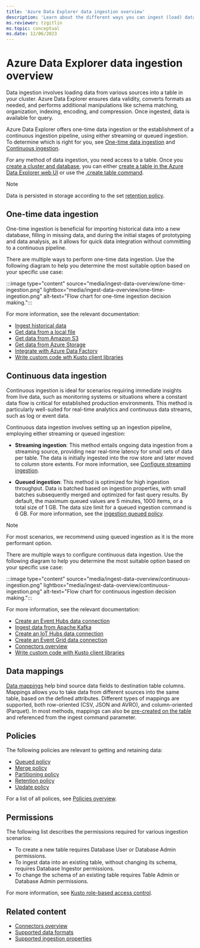 ```yaml
---
title: 'Azure Data Explorer data ingestion overview'
description: 'Learn about the different ways you can ingest (load) data in Azure Data Explorer'
ms.reviewer: tzgitlin
ms.topic: conceptual
ms.date: 12/06/2023
---
```


# Azure Data Explorer data ingestion overview

Data ingestion involves loading data from various sources into a table in your cluster. Azure Data Explorer ensures data validity, converts formats as needed, and performs additional manipulations like schema matching, organization, indexing, encoding, and compression. Once ingested, data is available for query.

Azure Data Explorer offers one-time data ingestion or the establishment of a continuous ingestion pipeline, using either streaming or queued ingestion. To determine which is right for you, see [One-time data ingestion](#one-time-data-ingestion) and [Continuous ingestion](#continuous-data-ingestion).

For any method of data ingestion, you need access to a table. Once you [create a cluster and database](create-cluster-and-database.md), you can either [create a table in the Azure Data Explorer web UI](create-table-wizard.md) or use the [.create table command](kusto/management/create-table-command.md).

> [!NOTE]
> Data is persisted in storage according to the set [retention policy](kusto/management/retentionpolicy.md).

## One-time data ingestion

One-time ingestion is beneficial for importing historical data into a new database, filling in missing data, and during the initial stages of prototyping and data analysis, as it allows for quick data integration without committing to a continuous pipeline.

There are multiple ways to perform one-time data ingestion. Use the following diagram to help you determine the most suitable option based on your specific use case:

:::image type="content" source="media/ingest-data-overview/one-time-ingestion.png" lightbox="media/ingest-data-overview/one-time-ingestion.png" alt-text="Flow chart for one-time ingestion decision making.":::

For more information, see the relevant documentation:

* [Ingest historical data](ingest-data-historical.md)
* [Get data from a local file](get-data-file.md)
* [Get data from Amazon S3](get-data-amazon-s3.md)
* [Get data from Azure Storage](get-data-storage.md)
* [Integrate with Azure Data Factory](data-factory-integration.md)
* [Write custom code wth Kusto client libraries](kusto/api/client-libraries.md)

## Continuous data ingestion

Continuous ingestion is ideal for scenarios requiring immediate insights from live data, such as monitoring systems or situations where a constant data flow is critical for established production environments. This method is particularly well-suited for real-time analytics and continuous data streams, such as log or event data.

Continuous data ingestion involves setting up an ingestion pipeline, employing either streaming or queued ingestion:

* **Streaming ingestion**: This method entails ongoing data ingestion from a streaming source, providing near real-time latency for small sets of data per table. The data is initially ingested into the row store and later moved to column store extents. For more information, see [Configure streaming ingestion](ingest-data-streaming.md).

* **Queued ingestion**: This method is optimized for high ingestion throughput. Data is batched based on ingestion properties, with small batches subsequently merged and optimized for fast query results. By default, the maximum queued values are 5 minutes, 1000 items, or a total size of 1 GB. The data size limit for a queued ingestion command is 6 GB. For more information, see the [ingestion queued policy](kusto/management/queuedpolicy.md).

> [!NOTE]
> For most scenarios, we recommend using queued ingestion as it is the more performant option.

There are multiple ways to configure continuous data ingestion. Use the following diagram to help you determine the most suitable option based on your specific use case:

:::image type="content" source="media/ingest-data-overview/continuous-ingestion.png" lightbox="media/ingest-data-overview/continuous-ingestion.png" alt-text="Flow chart for continuous ingestion decision making.":::

For more information, see the relevant documentation:

* [Create an Event Hubs data connection](create-event-hubs-connection.md)
* [Ingest data from Apache Kafka](ingest-data-kafka.md)
* [Create an IoT Hubs data connection](create-iot-hub-connection.md)
* [Create an Event Grid data connection](create-event-grid-connection.md)
* [Connectors overview](connector-overview.md)
* [Write custom code with Kusto client libraries](kusto/api/client-libraries.md)

## Data mappings

[Data mappings](kusto/management/mappings.md) help bind source data fields to destination table columns. Mappings allows you to take data from different sources into the same table, based on the defined attributes. Different types of mappings are supported, both row-oriented (CSV, JSON and AVRO), and column-oriented (Parquet). In most methods, mappings can also be [pre-created on the table](kusto/management/create-ingestion-mapping-command.md) and referenced from the ingest command parameter.

## Policies

The following policies are relevant to getting and retaining data:

* [Queued policy](kusto/management/queuedpolicy.md)
* [Merge policy](kusto/management/mergepolicy.md)
* [Partitioning policy](kusto/management/partitioningpolicy.md)
* [Retention policy](kusto/management/retentionpolicy.md)
* [Update policy](kusto/management/updatepolicy.md)

For a list of all polices, see [Policies overview](kusto/management/policies.md).

## Permissions

The following list describes the permissions required for various ingestion scenarios:

* To create a new table requires Database User or Database Admin permissions.
* To ingest data into an existing table, without changing its schema, requires Database Ingestor permissions.
* To change the schema of an existing table requires Table Admin or Database Admin permissions.

For more information, see [Kusto role-based access control](kusto/access-control/role-based-access-control.md).

## Related content

* [Connectors overview](connector-overview.md)
* [Supported data formats](ingestion-supported-formats.md)
* [Supported ingestion properties](ingestion-properties.md)
